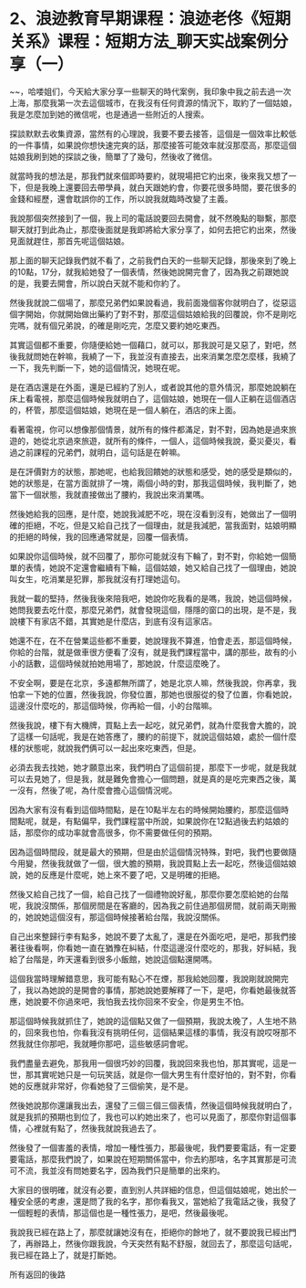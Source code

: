 # 2、浪迹教育早期课程：浪迹老佟《短期关系》课程：短期方法_聊天实战案例分享（一）

~~，哈喽姐们，今天給大家分享一些聊天的時代案例，我印象中我之前去過一次上海，那麼我第一次去這個城市，在我沒有任何資源的情況下，取約了一個姑娘，我是怎麼加到她的微信呢，也是通過一些附近的人搜索。

探談默默去收集資源，當然有的心理說，我要不要去接答，這個是一個效率比較低的一件事情，如果說你想快速完爽的話，那麼接答可能效率就沒那麼高，那麼這個姑娘我刷到她的探談之後，簡單了了幾句，然後收了微信。

就當時我的想法是，那我們就來個即時要約，就現場把它約出來，後來我又想了一下，但是我晚上還要回去帶學員，就白天跟她約會，你要花很多時間，要花很多的金錢和經歷，還會耽誤你的工作，所以說我就臨時改變了主義。

我說那個突然接到了一個，我上司的電話說要回去開會，就不然晚點的聯繫，那麼聊天就打到此為止，那麼後面就是我即將給大家分享了，如何去把它約出來，然後見面就趕住，那首先呢這個姑娘。

那上面的聊天記錄我們就不看了，之前我們白天的一些聊天記錄，那後來到了晚上的10點，17分，就我給她發了一個表情，然後她說開完會了，因為我之前跟她說的是，我要去開會，所以說白天就不能和你約了。

然後我就說二個場了，那麼兄弟們如果說看過，我前面幾個客你就明白了，從惡這個字開始，你就開始做出藥約了對不對，那麼這個姑娘給我的回覆說，你不是剛吃完嗎，就有個兄弟說，的確是剛吃完，怎麼又要約她吃東西。

其實這個都不重要，你隨便給她一個藉口，就可以，那我說可是又惡了，對吧，然後我就問她在幹嘛，我繞了一下，我並沒有直接去，出來消業怎麼怎麼樣，我繞了一下，我先判斷一下，她的這個情況，她現在呢。

是在酒店還是在外面，還是已經約了別人，或者說其他的意外情況，那麼她說躺在床上看電視，那麼這個時候我就明白了，這個姑娘，她現在一個人正躺在這個酒店的，杯管，那麼這個姑娘，她現在是一個人躺在，酒店的床上面。

看著電視，你可以想像那個情景，就所有的條件都滿足，對不對，因為她是過來旅遊的，她從北京過來旅遊，就所有的條件，一個人，這個時候我說，憂災憂災，看過之前課程的兄弟們，就明白，這句話是在幹嘛。

是在評價對方的狀態，那她呢，也給我回饋她的狀態和感受，她的感受是類似的，她的狀態是，在當方面就排了一塊，兩個小時的對，那我這個時候，我判斷了，她當下一個狀態，我就直接做出了腰約，我說出來消業嗎。

然後她給我的回應，是什麼，她說我減肥不吃，現在沒看到沒有，她做出了一個明確的拒絕，不吃，但是又給自己找了一個理由，就是我減肥，當我面對，姑娘明顯的拒絕的時候，我的回應通常就是，回覆一個表情。

如果說你這個時候，就不回覆了，那你可能就沒有下輪了，對不對，你給她一個簡單的表情，她說不定還會繼續有下輪，這個姑娘，她又給自己找了一個理由，她說叫女生，吃消業是犯罪，那我就沒有打理她這句。

我就一載的堅持，然後我後來陪我吧，她說你吃我看的是嗎，我說，她這個時候，她問我要去吃什麼，那麼兄弟們，就會發現這個，隱隱的窗口的出現，是不是，我說樓下有家店不錯，其實她是什麼店，到底有沒有這家店。

她還不在，在不在營業這些都不重要，她說理我不算進，怕會走丟，那這個時候，你給的台階，就是做車很方便看了沒有，就是我們課程當中，講的那些，故有的小小的話數，這個時候就拍她用場了，那她說，什麼這麼晚了。

不安全啊，要是在北京，多遠都無所謂了，她是北京人嘛，然後我說，你再拿，我怕拿一下她的位置，然後我說，你發位置，那她也很服從的發了位置，你看她說，這邊沒什麼吃的，那這個時候，你再給一個，小的台階嘛。

然後我說，樓下有大機牌，買點上去一起吃，就兄弟們，就為什麼我會大膽的，說了這樣一句話呢，我是在她答應了，腰約的前提下，就說這個姑娘，處於一個什麼樣的狀態呢，就說我們俩可以一起出來吃東西，但是。

必須去我去找她，她才願意出來，我們明白了這個前提，那麼下一步呢，就是我就可以去見她了，但是我，就是難免會擔心一個問題，就是真的是吃完東西之後，萬一沒有，然後了呢，為什麼會擔心這個情況呢。

因為大家有沒有看到這個時間點，是在10點半左右的時候開始腰約，那麼這個時間點呢，就是，有點偏早，我們課程當中所說，如果說你在12點過後去約姑娘的話，那麼你的成功率就會高很多，你不需要做任何的預期。

因為這個時間段，就是最大的預期，但是由於這個情況特殊，對吧，我們也要做隨今用變，然後我就做了一個，很大膽的預期，我說買點上去一起吃，然後這個姑娘說，她的反應是什麼呢，她上來不要了吧，又是明確的拒絕。

然後又給自己找了一個，給自己找了一個禮物說好亂，那麼你要怎麼給她的台階呢，我說沒關係，那個房間是在客廳的，因為我之前住過那個房間，就前兩天剛搬的，她說她這個沒有，那這個時候接著給台階，我說沒關係。

自己出來整歸行李有點多，她說不要了太亂了，還是在外面吃吧，是吧，那我們接著往後看啊，你看她一直在猶豫在糾結，什麼這邊沒什麼吃的，那我，好糾結，我給了台階是，昨天還看到很多小飯館，她說這個點還開嗎。

這個我當時理解錯意思，我可能有點心不在煙，那我給她回覆，我說剛就說開完了，我以為她說的是開會的事情，那她說她要解釋了一下，是吧，你看她最後就答應，她說要不你過來吧，我怕我去找你回來不安全，你是男生不怕。

那這個時候我就抓住了，她說的這個點又做了一個預期，我說太晚了，人生地不熟的，回來我也怕，你看我沒有挑明任何，這個結果這樣的事情，我沒有說哎呀那不然我就住你那吧，我就睡你那吧，這些敏感詞會呢。

我們盡量去避免，那我用一個很巧妙的回覆，我說回來我也怕，那其實呢，這是一世，那其實呢她只是一句玩笑話，就是你一個大男生有什麼好怕的，對不對，你看她的反應就非常好，你看她發了三個偷笑，是不是。

然後她說那你還讓我出去，還發了三個三個三個表情，然後這個時候我就明白了，就是我抓的預期也到位了，我也可以約她出來了，也可以見面了，那麼你對這個事情，心裡就有點了，然後我就說我過去了。

然後發了一個害羞的表情，增加一種性張力，那最後呢，我們要要電話，有一定要要電話，那麼我們說了，如果說在短期關係當中，你去約那啥，名字其實那是可流可不流，我並沒有問她要名字，因為我們只是簡單的出來約。

大家目的很明確，就沒有必要，直到別人共詳細的信息，但這個姑娘呢，她出於一種安全感的考慮，還是問了我的名字，那你看我又，當她給了我電話之後，我發了一個輕輕的表情，那這個也是一種性張力，是吧，然後最後呢。

我說我已經在路上了，那麼就讓她沒有在，拒絕你的餘地了，就不要說我已經出門了，再辦路上，然後你跟我說，今天突然有點不舒服，就回去了，那麼這句話呢，我已經在路上了，就是打斷她。

所有返回的後路